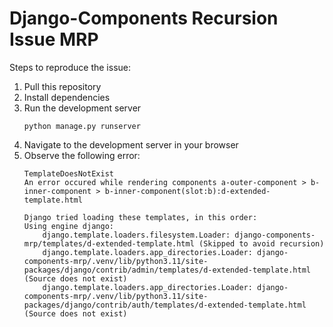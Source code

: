 # Django-Components Recursion Issue MRP

Steps to reproduce the issue:

1. Pull this repository
2. Install dependencies
3. Run the development server
    ```shell
    python manage.py runserver
    ```
4. Navigate to the development server in your browser
5. Observe the following error:
    ```
    TemplateDoesNotExist
    An error occured while rendering components a-outer-component > b-inner-component > b-inner-component(slot:b):d-extended-template.html

    Django tried loading these templates, in this order:
    Using engine django:
        django.template.loaders.filesystem.Loader: django-components-mrp/templates/d-extended-template.html (Skipped to avoid recursion)
        django.template.loaders.app_directories.Loader: django-components-mrp/.venv/lib/python3.11/site-packages/django/contrib/admin/templates/d-extended-template.html (Source does not exist)
        django.template.loaders.app_directories.Loader: django-components-mrp/.venv/lib/python3.11/site-packages/django/contrib/auth/templates/d-extended-template.html (Source does not exist)
    ```
